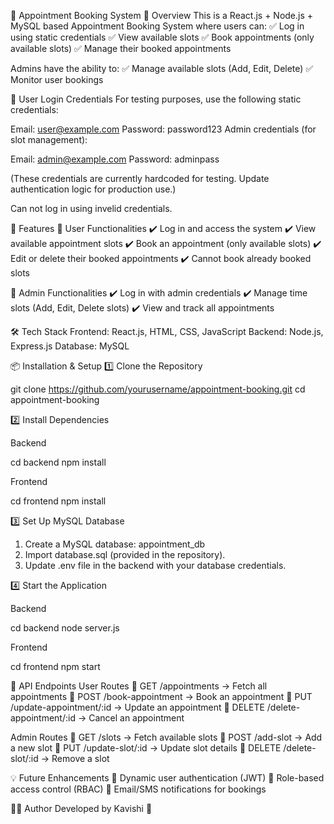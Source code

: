 📌 Appointment Booking System
📖 Overview
This is a React.js + Node.js + MySQL based Appointment Booking System where users can:
✅ Log in using static credentials
✅ View available slots
✅ Book appointments (only available slots)
✅ Manage their booked appointments

Admins have the ability to:
✅ Manage available slots (Add, Edit, Delete)
✅ Monitor user bookings

🔑 User Login Credentials
For testing purposes, use the following static credentials:

Email: user@example.com
Password: password123
Admin credentials (for slot management):

Email: admin@example.com
Password: adminpass

(These credentials are currently hardcoded for testing. Update authentication logic for production use.)

Can not log in using invelid credentials.

🚀 Features
🔹 User Functionalities
✔️ Log in and access the system
✔️ View available appointment slots
✔️ Book an appointment (only available slots)
✔️ Edit or delete their booked appointments
✔️ Cannot book already booked slots

🔹 Admin Functionalities
✔️ Log in with admin credentials
✔️ Manage time slots (Add, Edit, Delete slots)
✔️ View and track all appointments

🛠️ Tech Stack
Frontend: React.js, HTML, CSS, JavaScript
Backend: Node.js, Express.js
Database: MySQL

📦 Installation & Setup
1️⃣ Clone the Repository

git clone https://github.com/yourusername/appointment-booking.git
cd appointment-booking

2️⃣ Install Dependencies

Backend

cd backend
npm install

Frontend

cd frontend
npm install

3️⃣ Set Up MySQL Database

1. Create a MySQL database: appointment_db
2. Import database.sql (provided in the repository).
3. Update .env file in the backend with your database credentials.

4️⃣ Start the Application

Backend


cd backend
node server.js

Frontend

cd frontend
npm start

📌 API Endpoints
User Routes
🔹 GET /appointments → Fetch all appointments
🔹 POST /book-appointment → Book an appointment
🔹 PUT /update-appointment/:id → Update an appointment
🔹 DELETE /delete-appointment/:id → Cancel an appointment

Admin Routes
🔹 GET /slots → Fetch available slots
🔹 POST /add-slot → Add a new slot
🔹 PUT /update-slot/:id → Update slot details
🔹 DELETE /delete-slot/:id → Remove a slot

💡 Future Enhancements
🔸 Dynamic user authentication (JWT)
🔸 Role-based access control (RBAC)
🔸 Email/SMS notifications for bookings

👩‍💻 Author
Developed by Kavishi 🚀